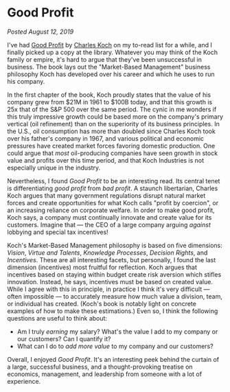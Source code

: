 # Good Profit

*Posted August 12, 2019*

I've had [Good Profit](https://www.amazon.com/Good-Profit-Creating-Successful-Companies-ebook/dp/B00TWEMGE8) by [Charles Koch](https://en.wikipedia.org/wiki/Charles_Koch) on my to-read list for a while, and I finally picked up a copy at the library. Whatever you may think of the Koch family or empire, it's hard to argue that they've been unsuccessful in business. The book lays out the "Market-Based Management" business philosophy Koch has developed over his career and which he uses to run his company.

In the first chapter of the book, Koch proudly states that the value of his company grew from $21M in 1961 to $100B today, and that this growth is 25x that of the S&P 500 over the same period. The cynic in me wonders if this truly impressive growth could be based more on the company's primary vertical (oil refinement) than on the superiority of its business principles. In the U.S., oil consumption has more than doubled since Charles Koch took over his father's company in 1967, and various political and economic pressures have created market forces favoring domestic production. One could argue that *most* oil-producing companies have seen growth in stock value and profits over this time period, and that Koch Industries is not especially unique in the industry.

Nevertheless, I found *Good Profit* to be an interesting read. Its central tenet is differentiating *good profit* from *bad profit*. A staunch libertarian, Charles Koch argues that many government regulations disrupt natural market forces and create opportunities for what Koch calls "profit by coercion", or an increasing reliance on corporate welfare. In order to make good profit, Koch says, a company must continually innovate and create value for its customers. Imagine that — the CEO of a large company arguing *against* lobbying and special tax incentives!

Koch's Market-Based Management philosophy is based on five dimensions: *Vision*, *Virtue and Talents*, *Knowledge Processes*, *Decision Rights*, and *Incentives*. These are all interesting facets, but personally, I found the last dimension (incentives) most fruitful for reflection. Koch argues that incentives based on staying within budget create risk aversion which stifles innovation. Instead, he says, incentives must be based on created value. While I agree with this in principle, in practice I think it's very difficult — often impossible — to accurately measure how much value a division, team, or individual has created. (Koch's book is notably light on concrete examples of how to make these estimations.) Even so, I think the following questions are useful to think about:
* Am I truly *earning* my salary? What's the value I add to my company or our customers? Can I quantify it?
* What can I do to *add more value* to my company and our customers?

Overall, I enjoyed *Good Profit*. It's an interesting peek behind the curtain of a large, successful business, and a thought-provoking treatise on economics, management, and leadership from someone with a lot of experience.
